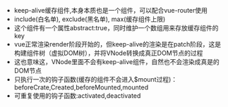 - keep-alive缓存组件,本身本质也是一个组件，可以配合vue-router使用
- include(白名单), exclude(黑名单), max(缓存组件上限)
- 这个组件有一个属性abstract:true，同时维护一个数组用来存放缓存组件的key
- vue正常渲染render阶段开始的，但keep-alive的渲染是在patch阶段，这是构建组件树（虚拟DOM树），并将VNode转换成真正DOM节点的过程
- 这也意味这，VNode里面不会有keep-alive组件，自然也不会渲染成真是的DOM节点
- 只执行一次的钩子函数(缓存的组件不会进入$mount过程)：beforeCrate,Created,beforeMounted,mounted
- 可重复使用的钩子函数:activated,deactivated